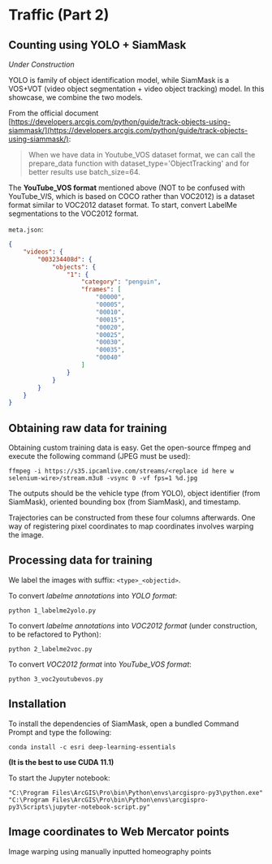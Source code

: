 # Traffic (Part 2)
## Counting using YOLO + SiamMask

*Under Construction*

YOLO is family of object identification model, while SiamMask is a VOS+VOT (video object segmentation + video object tracking) model. In this showcase, we combine the two models.

From the official document [https://developers.arcgis.com/python/guide/track-objects-using-siammask/](https://developers.arcgis.com/python/guide/track-objects-using-siammask/):

> When we have data in Youtube_VOS dataset format, we can call the prepare_data function with dataset_type='ObjectTracking' and for better results use batch_size=64.

The **YouTube_VOS format** mentioned above (NOT to be confused with YouTube_V*I*S, which is based on COCO rather than VOC2012) is a dataset format similar to VOC2012 dataset format. To start, convert LabelMe segmentations to the VOC2012 format.

`meta.json`:
```json
{
    "videos": {
        "003234408d": {
            "objects": {
                "1": {
                    "category": "penguin", 
                    "frames": [
                        "00000", 
                        "00005", 
                        "00010", 
                        "00015", 
                        "00020", 
                        "00025", 
                        "00030", 
                        "00035", 
                        "00040"
                    ]
                }
            }
        }
    }
}
```

## Obtaining raw data for training 

Obtaining custom training data is easy. Get the open-source ffmpeg and execute the following command (JPEG must be used):

```
ffmpeg -i https://s35.ipcamlive.com/streams/<replace id here w selenium-wire>/stream.m3u8 -vsync 0 -vf fps=1 %d.jpg
```

The outputs should be the vehicle type (from YOLO), object identifier (from SiamMask), oriented bounding box (from SiamMask), and timestamp.

Trajectories can be constructed from these four columns afterwards. One way of registering pixel coordinates to map coordinates involves warping the image.

## Processing data for training

We label the images with suffix: `<type>_<objectid>`.

To convert *labelme annotations* into *YOLO format*:
```
python 1_labelme2yolo.py
```

To convert *labelme annotations* into *VOC2012 format* (under construction, to be refactored to Python):
```
python 2_labelme2voc.py
```

To convert *VOC2012 format* into *YouTube_VOS format*:
```
python 3_voc2youtubevos.py
```

## Installation
To install the dependencies of SiamMask, open a bundled Command Prompt and type the following:
```
conda install -c esri deep-learning-essentials
```
<!-- conda install pyarrow fastai torchvision scikit-image opencv pyg numpy tensorflow onnx onnx-tf -c pyg -c conda-forge -->
<!--
conda install pyarrow fastai torchvision scikit-image opencv
conda install pyg -c pyg -c conda-forge
conda install -c conda-forge numpy
-->
**(It is the best to use CUDA 11.1)**

To start the Jupyter notebook:
```
"C:\Program Files\ArcGIS\Pro\bin\Python\envs\arcgispro-py3\python.exe" "C:\Program Files\ArcGIS\Pro\bin\Python\envs\arcgispro-py3\Scripts\jupyter-notebook-script.py"
```

## Image coordinates to Web Mercator points
Image warping using manually inputted homeography points
